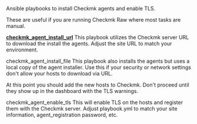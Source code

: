 Ansible playbooks to install Checkmk agents and enable TLS.

These are useful if you are running Checkmk Raw where most tasks are manual.

**<ins>checkmk_agent_install_url</ins>**
This playbook utilizes the Checkmk server URL to download the install the agents. Adjust the site URL to match your environment.

checkmk_agent_install_file
This playbook also installs the agents but uses a local copy of the agent installer.
Use this if your security or network settings don't allow your hosts to download via URL.


At this point you should add the new hosts to Checkmk.  Don't proceed until they show up in the dashboard with the TLS warnings.

checkmk_agent_enable_tls
This will enable TLS on the hosts and register them with the Checkmk server. Adjust playbook.yml to match your site information, agent_registration password, etc.
